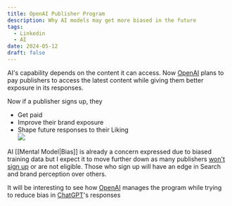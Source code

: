 ```yaml
---
title: OpenAI Publisher Program
description: Why AI models may get more biased in the future
tags:
  - Linkedin
  - AI
date: 2024-05-12
draft: false
---
```

AI's capability depends on the content it can access. Now [OpenAI](https://www.linkedin.com/company/openai/) plans to pay publishers to access the latest content while giving them better exposure in its responses.  
  
Now if a publisher signs up, they  
- Get paid  
- Improve their brand exposure  
- Shape future responses to their Liking  
![](https://i.imgur.com/43zSpap.png)

AI [[Mental Model|Bias]] is already a concern expressed due to biased training data but I expect it to move further down as many publishers [won't sign up](https://lnkd.in/gNU7AwM3) or are not eligible. Those who sign up will have an edge in Search and brand perception over others.  
  
It will be interesting to see how [OpenAI](https://www.linkedin.com/company/openai/) manages the program while trying to reduce bias in [ChatGPT](https://www.linkedin.com/company/chatgptbyopenai/)'s responses  
  
